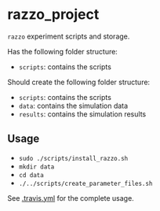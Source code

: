 # razzo_project

`razzo` experiment scripts and storage.

Has the following folder structure:

 * `scripts`: contains the scripts

Should create the following folder structure:

 * `scripts`: contains the scripts
 * `data`: contains the simulation data
 * `results`: contains the simulation results

## Usage

 * `sudo ./scripts/install_razzo.sh`
 * `mkdir data`
 * `cd data`
 * `./../scripts/create_parameter_files.sh`

See [.travis.yml](.travis.yml) for the complete usage.